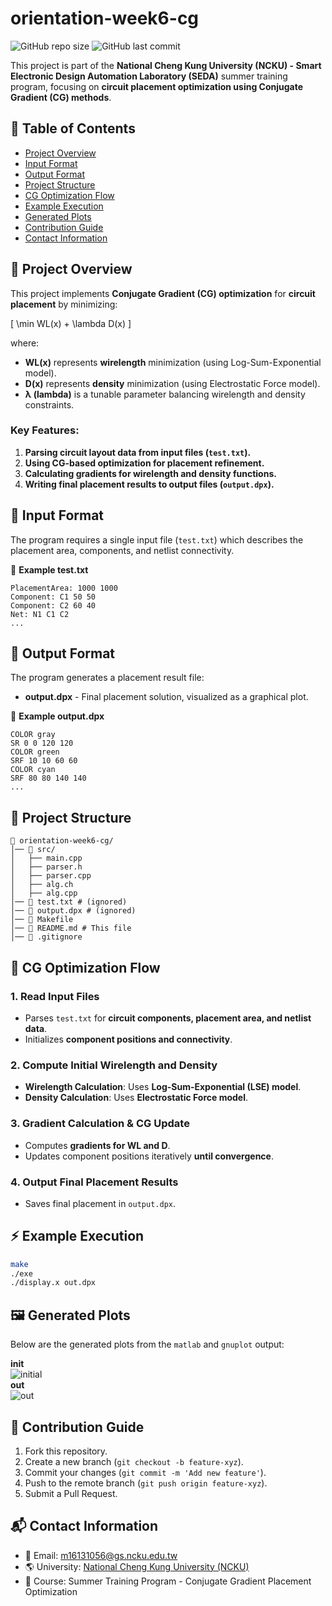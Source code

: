 # orientation-week6-cg

![GitHub repo size](https://img.shields.io/github/repo-size/ysnanako/orientation-week6-cg)
![GitHub last commit](https://img.shields.io/github/last-commit/ysnanako/orientation-week6-cg)

This project is part of the **National Cheng Kung University (NCKU) - Smart Electronic Design Automation Laboratory (SEDA)** summer training program, focusing on **circuit placement optimization using Conjugate Gradient (CG) methods**.

## 📖 Table of Contents

- [Project Overview](#project-overview)
- [Input Format](#input-format)
- [Output Format](#output-format)
- [Project Structure](#project-structure)
- [CG Optimization Flow](#cg-optimization-flow)
- [Example Execution](#example-execution)
- [Generated Plots](#generated-plots)
- [Contribution Guide](#contribution-guide)
- [Contact Information](#contact-information)

## 📝 Project Overview

This project implements **Conjugate Gradient (CG) optimization** for **circuit placement** by minimizing:

\[ \min WL(x) + \lambda D(x) \]

where:
- **WL(x)** represents **wirelength** minimization (using Log-Sum-Exponential model).
- **D(x)** represents **density** minimization (using Electrostatic Force model).
- **λ (lambda)** is a tunable parameter balancing wirelength and density constraints.

### **Key Features:**
1. **Parsing circuit layout data from input files (`test.txt`).**
2. **Using CG-based optimization for placement refinement.**
3. **Calculating gradients for wirelength and density functions.**
4. **Writing final placement results to output files (`output.dpx`).**

## 📄 Input Format

The program requires a single input file (`test.txt`) which describes the placement area, components, and netlist connectivity.

📄 **Example test.txt**
```
PlacementArea: 1000 1000
Component: C1 50 50
Component: C2 60 40
Net: N1 C1 C2
...
```

## 📄 Output Format

The program generates a placement result file:
- **output.dpx** - Final placement solution, visualized as a graphical plot.

📄 **Example output.dpx**
```
COLOR gray
SR 0 0 120 120
COLOR green
SRF 10 10 60 60
COLOR cyan
SRF 80 80 140 140
...
```

## 🧰 Project Structure

```
📂 orientation-week6-cg/  
│── 📂 src/  
│   ├── main.cpp  
│   ├── parser.h  
│   ├── parser.cpp  
│   ├── alg.ch  
│   ├── alg.cpp  
│── 📄 test.txt # (ignored)  
│── 📄 output.dpx # (ignored)  
│── 🔧 Makefile  
│── 📜 README.md # This file
│── 📜 .gitignore
```

## 🔹 **CG Optimization Flow**

### **1. Read Input Files**
- Parses `test.txt` for **circuit components, placement area, and netlist data**.
- Initializes **component positions and connectivity**.

### **2. Compute Initial Wirelength and Density**
- **Wirelength Calculation**: Uses **Log-Sum-Exponential (LSE) model**.
- **Density Calculation**: Uses **Electrostatic Force model**.

### **3. Gradient Calculation & CG Update**
- Computes **gradients for WL and D**.
- Updates component positions iteratively **until convergence**.

### **4. Output Final Placement Results**
- Saves final placement in `output.dpx`.

## ⚡ **Example Execution**

```bash
make
./exe
./display.x out.dpx
```

## 🖼️ Generated Plots

Below are the generated plots from the `matlab` and `gnuplot` output:

**init**  
![initial](https://github.com/user-attachments/assets/c4436d92-b041-460a-b9a2-57a334a4cf94)  
**out**  
![out](https://github.com/user-attachments/assets/1f945a87-53a1-49f1-b3fe-5e2caf3b69e9)  

## 🤝 Contribution Guide

1. Fork this repository.
2. Create a new branch (`git checkout -b feature-xyz`).
3. Commit your changes (`git commit -m 'Add new feature'`).
4. Push to the remote branch (`git push origin feature-xyz`).
5. Submit a Pull Request.

## 📬 Contact Information

- 📧 Email: [m16131056@gs.ncku.edu.tw](mailto:m16131056@gs.ncku.edu.tw)
- 🌎 University: [National Cheng Kung University (NCKU)](https://www.ncku.edu.tw)
- 📖 Course: Summer Training Program - Conjugate Gradient Placement Optimization
